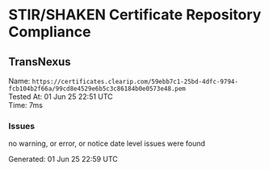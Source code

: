 # STIR/SHAKEN Certificate Repository Compliance

## TransNexus

Name: `https://certificates.clearip.com/59ebb7c1-25bd-4dfc-9794-fcb104b2f66a/99cd8e4529e6b5c3c86184b0e0573e48.pem`\
Tested At: 01 Jun 25 22:51 UTC\
Time: 7ms

### Issues

no warning, or error, or notice date level issues were found

Generated: 01 Jun 25 22:59 UTC